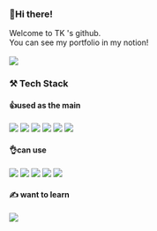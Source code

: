 

### 👋Hi there! 

Welcome to TK 's github.<br>
You can see my portfolio in my notion!<br><br>
<a href="https://www.taeriver99.com"> <img src="https://img.shields.io/badge/Notion-000000?style=flat-square&logo=Notion&logoColor=white"/></a> 

### ⚒️ Tech Stack

#### 👍used as the main

<img src="https://img.shields.io/badge/Python-3776AB?style=flat-square&logo=Python&logoColor=white"/> <img src="https://img.shields.io/badge/C-A8B9CC?style=flat-square&logo=C&logoColor=white"/> <img src="https://img.shields.io/badge/C++-00599C?style=flat-square&logo=cplusplus&logoColor=white"/> <img src="https://img.shields.io/badge/C Sharp-239120?style=flat-square&logo=csharp&logoColor=white"/> <img src="https://img.shields.io/badge/Unity-999999?style=flat-square&logo=unity&logoColor=black"/> <img src="https://img.shields.io/badge/Unity-999999?style=flat-square&logo=unity&logoColor=black"/>
<br>



#### 👌can use

<img src="https://img.shields.io/badge/JAVA-3776AB?style=flat-square&logo=java&logoColor=white"/> <img src="https://img.shields.io/badge/HTML5-E34F26?style=flat-square&logo=html5&logoColor=white"/> <img src="https://img.shields.io/badge/CSS3-1572B6?style=flat-square&logo=css3&logoColor=white"/> <img src="https://img.shields.io/badge/javascript-F7DF1E?style=flat-square&logo=javascript&logoColor=black" /> <img src="https://img.shields.io/badge/opengl-5586A4?style=flat-square&logo=opengl&logoColor=black" />
<br>

#### ✍️ want to learn

<img src="https://img.shields.io/badge/Unreal-0E1128?style=flat-square&logo=unrealengine&logoColor=white"/>


